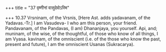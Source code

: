 +++
title = "37 वृष्णीनां वासुदेवोऽस्मि"

+++
10.37 Vrsninam, of the Vrsnis, \[Here Ast. adds yadavanam, of the
Yadavas.-Tr.\] I am Vasudeva- I who am this person, your friend.
Pandavanam, of the Pandavas, (I am) Dhananjaya, you yourself. Api, and;
muninam, of the wise, of the thoughtful, of those who know of all
things, I am Vyasa. kavinam, of the omniscient (i.e. of the those who
know the past, present and future), I am the omniscient Usanas
(Sukracarya).
